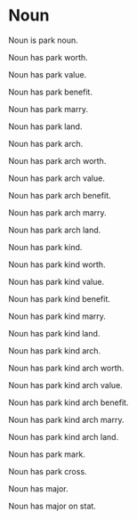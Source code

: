 # Noun

Noun is park noun.

Noun has park worth.

Noun has park value.

Noun has park benefit.

Noun has park marry.

Noun has park land.

Noun has park arch.

Noun has park arch worth.

Noun has park arch value.

Noun has park arch benefit.

Noun has park arch marry.

Noun has park arch land.

Noun has park kind.

Noun has park kind worth.

Noun has park kind value.

Noun has park kind benefit.

Noun has park kind marry.

Noun has park kind land.

Noun has park kind arch.

Noun has park kind arch worth.

Noun has park kind arch value.

Noun has park kind arch benefit.

Noun has park kind arch marry.

Noun has park kind arch land.

Noun has park mark.

Noun has park cross.

Noun has major.

Noun has major on stat.